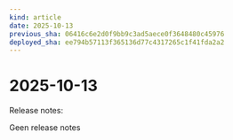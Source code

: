 ```yaml
---
kind: article
date: 2025-10-13
previous_sha: 06416c6e2d0f9bb9c3ad5aece0f3648480c45976
deployed_sha: ee794b57113f365136d77c4317265c1f41fda2a2
---
```


# 2025-10-13

Release notes:

Geen release notes

